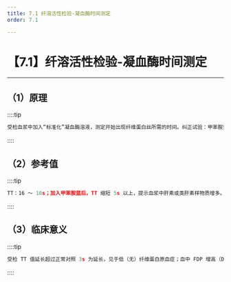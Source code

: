```yaml
---
title: 7.1 纤溶活性检验-凝血酶时间测定
order: 7.1

---
```


# 【7.1】纤溶活性检验-凝血酶时间测定

<kaodian :text="'血液学检验记忆卡'" />

<!-- ###### 第二十九章 检验基本方法

> 临床血液学检验 -->

<beitiX/>

---

## （1）原理

<son :text="'血液学检验记忆卡'" text1="（1）原理" :textOption="[['了解','基础知识','相关专业知识'],['掌握','基础知识','相关专业知识'],['掌握','基础知识','相关专业知识']]" />

::::tip

```js
受检血浆中加入“标准化”凝血酶溶液，测定开始出现纤维蛋白丝所需的时间。纠正试验：甲苯胺蓝可纠正肝素的抗凝作用，在 TT 延长的血浆中加入少量的甲苯胺蓝，若延长的 TT 明显恢复正常和缩短，表示受检血浆中肝素或类肝素样物质增多，否则为其他类抗凝物或是纤维蛋白原异常。

```

::::

## （2）参考值

<son :text="'血液学检验记忆卡'" text1="（2）临床意义" :textOption="[['了解','相关专业知识','专业知识'],['了解','相关专业知识','专业知识'],['了解','相关专业知识','专业知识']]" />

::::tip

```js
TT：16 ～ 18s；加入甲苯胺蓝后，TT 缩短 5s 以上，提示血浆中肝素或类肝素样物质增多。

```

::::

## （3）临床意义

<son :text="'血液学检验记忆卡'" text1="（3）操作及注意事项" :textOption="[['了解','专业知识','专业实践能力'],['掌握','专业知识','专业实践能力'],['掌握','专业知识','专业实践能力']]" />

::::tip

```js
受检 TT 值延长超过正常对照 3s 为延长，见于低（无）纤维蛋白原血症；血中 FDP 增高（DIC）；血中有肝素和类肝素物质存在（如肝素治疗中、SLE 和肝脏疾病等）。

```

::::
